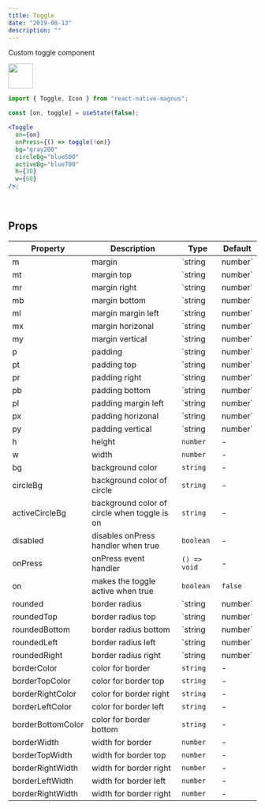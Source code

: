 ```yaml
---
title: Toggle
date: "2019-08-13"
description: ""
---
```


Custom toggle component

<img src="/images/docs/toggle/1.gif"  style="height: 50px; width: auto;" />

```jsx
import { Toggle, Icon } from "react-native-magnus";

const [on, toggle] = useState(false);

<Toggle
  on={on}
  onPress={() => toggle(!on)}
  bg="gray200"
  circleBg="blue500"
  activeBg="blue700"
  h={30}
  w={60}
/>;
```

<br />

## Props

| Property          | Description                                  | Type              | Default |
| ----------------- | -------------------------------------------- | ----------------- | ------- |
| m                 | margin                                       | `string | number` | -       |
| mt                | margin top                                   | `string | number` | -       |
| mr                | margin right                                 | `string | number` | -       |
| mb                | margin bottom                                | `string | number` | -       |
| ml                | margin margin left                           | `string | number` | -       |
| mx                | margin horizonal                             | `string | number` | -       |
| my                | margin vertical                              | `string | number` | -       |
| p                 | padding                                      | `string | number` | -       |
| pt                | padding top                                  | `string | number` | -       |
| pr                | padding right                                | `string | number` | -       |
| pb                | padding bottom                               | `string | number` | -       |
| pl                | padding margin left                          | `string | number` | -       |
| px                | padding horizonal                            | `string | number` | -       |
| py                | padding vertical                             | `string | number` | -       |
| h                 | height                                       | `number`          | -       |
| w                 | width                                        | `number`          | -       |
| bg                | background color                             | `string`          | -       |
| circleBg          | background color of circle                   | `string`          | -       |
| activeCircleBg    | background color of circle when toggle is on | `string`          | -       |
| disabled          | disables onPress handler when true           | `boolean`         | -       |
| onPress           | onPress event handler                        | `() => void`      | -       |
| on                | makes the toggle active when true            | `boolean`         | `false` |
| rounded           | border radius                                | `string | number` | `none`  |
| roundedTop        | border radius top                            | `string | number` | `none`  |
| roundedBottom     | border radius bottom                         | `string | number` | `none`  |
| roundedLeft       | border radius left                           | `string | number` | `none`  |
| roundedRight      | border radius right                          | `string | number` | `none`  |
| borderColor       | color for border                             | `string`          | -       |
| borderTopColor    | color for border top                         | `string`          | -       |
| borderRightColor  | color for border right                       | `string`          | -       |
| borderLeftColor   | color for border left                        | `string`          | -       |
| borderBottomColor | color for border bottom                      | `string`          | -       |
| borderWidth       | width for border                             | `number`          | -       |
| borderTopWidth    | width for border top                         | `number`          | -       |
| borderRightWidth  | width for border right                       | `number`          | -       |
| borderLeftWidth   | width for border left                        | `number`          | -       |
| borderRightWidth  | width for border right                       | `number`          | -       |
